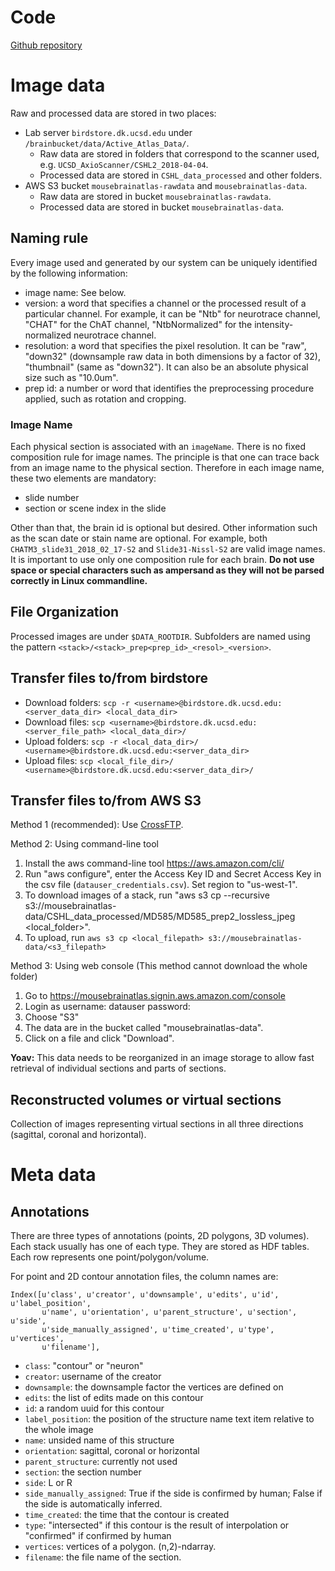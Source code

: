 Code
=======

[Github repository](https://github.com/mistycheney/MouseBrainAtlas)

Image data
==========

Raw and processed data are stored in two places:
- Lab server `birdstore.dk.ucsd.edu` under `/brainbucket/data/Active_Atlas_Data/`. 
  - Raw data are stored in folders that correspond to the scanner used, e.g. `UCSD_AxioScanner/CSHL2_2018-04-04`.
  - Processed data are stored in `CSHL_data_processed` and other folders.
- AWS S3 bucket `mousebrainatlas-rawdata` and `mousebrainatlas-data`.
  - Raw data are stored in bucket `mousebrainatlas-rawdata`.
  - Processed data are stored in bucket `mousebrainatlas-data`.
       
## Naming rule ##

Every image used and generated by our system can be uniquely identified by the following information:
- image name: See below.
- version: a word that specifies a channel or the processed result of a particular channel. For example, it can be "Ntb" for neurotrace channel, "CHAT" for the ChAT channel, "NtbNormalized" for the intensity-normalized neurotrace channel.
- resolution: a word that specifies the pixel resolution. It can be "raw", "down32" (downsample raw data in both dimensions by a factor of 32), "thumbnail" (same as "down32"). It can also be an absolute physical size such as "10.0um".
- prep id: a number or word that identifies the preprocessing procedure applied, such as rotation and cropping.

### Image Name ###

Each physical section is associated with an `imageName`.
There is no fixed composition rule for image names.
The principle is that one can trace back from an image name to the physical section. Therefore in each image name, these two elements are mandatory:
- slide number
- section or scene index in the slide

Other than that, the brain id is optional but desired. Other information such as the scan date or stain name are optional.
For example, both `CHATM3_slide31_2018_02_17-S2` and `Slide31-Nissl-S2` are valid image names.
It is important to use only one composition rule for each brain. **Do not use space or special characters such as ampersand as they will not be parsed correctly in Linux commandline.**

## File Organization ##

Processed images are under `$DATA_ROOTDIR`. Subfolders are named using the pattern `<stack>/<stack>_prep<prep_id>_<resol>_<version>`.

## Transfer files to/from birdstore

- Download folders: `scp -r <username>@birdstore.dk.ucsd.edu:<server_data_dir> <local_data_dir>`
- Download files: `scp <username>@birdstore.dk.ucsd.edu:<server_file_path> <local_data_dir>/`
- Upload folders: `scp -r <local_data_dir>/ <username>@birdstore.dk.ucsd.edu:<server_data_dir>`
- Upload files: `scp <local_file_dir>/ <username>@birdstore.dk.ucsd.edu:<server_data_dir>/`

## Transfer files to/from AWS S3

Method 1 (recommended): Use [CrossFTP](http://www.crossftp.com/).

Method 2: Using command-line tool
1. Install the aws command-line tool https://aws.amazon.com/cli/
2. Run "aws configure", enter the Access Key ID and Secret Access Key in the csv file (`datauser_credentials.csv`). Set region to "us-west-1".
3. To download images of a stack, run "aws s3 cp --recursive s3://mousebrainatlas-data/CSHL_data_processed/MD585/MD585_prep2_lossless_jpeg <local_folder>". 
4. To upload, run `aws s3 cp <local_filepath> s3://mousebrainatlas-data/<s3_filepath>`

Method 3: Using web console (This method cannot download the whole folder)
1. Go to https://mousebrainatlas.signin.aws.amazon.com/console
2. Login as 
username: datauser
password: <no passwords in github>
3. Choose "S3"
4. The data are in the bucket called "mousebrainatlas-data". 
5. Click on a file and click "Download".

**Yoav:** This data needs to be reorganized in an image storage to allow fast retrieval of individual sections and parts of sections.

## Reconstructed volumes or virtual sections
Collection of images representing virtual sections in all three directions (sagittal, coronal and horizontal).

Meta data
===

Annotations
-----------

There are three types of annotations (points, 2D polygons, 3D volumes). Each stack usually has one of each type.
They are stored as HDF tables. Each row represents one point/polygon/volume.

For point and 2D contour annotation files, the column names are:
```
Index([u'class', u'creator', u'downsample', u'edits', u'id', u'label_position',
       u'name', u'orientation', u'parent_structure', u'section', u'side',
       u'side_manually_assigned', u'time_created', u'type', u'vertices',
       u'filename'],
```

- `class`: "contour" or "neuron"
- `creator`: username of the creator
- `downsample`: the downsample factor the vertices are defined on
- `edits`: the list of edits made on this contour
- `id`: a random uuid for this contour
- `label_position`: the position of the structure name text item relative to the whole image
- `name`: unsided name of this structure
- `orientation`: sagittal, coronal or horizontal
- `parent_structure`: currently not used
- `section`: the section number
- `side`: L or R
- `side_manually_assigned`: True if the side is confirmed by human; False if the side is automatically inferred.
- `time_created`: the time that the contour is created
- `type`: "intersected" if this contour is the result of interpolation or "confirmed" if confirmed by human
- `vertices`: vertices of a polygon. (n,2)-ndarray.
- `filename`: the file name of the section.
